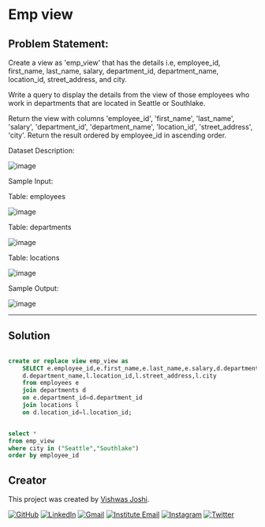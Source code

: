 # Emp view

## Problem Statement:

Create a view as 'emp_view' that has the details i.e, employee_id, first_name, last_name, salary, department_id, department_name, location_id, street_address, and city.

Write a query to display the details from the view of those employees who work in departments that are located in Seattle or Southlake.

Return the view with columns 'employee_id', 'first_name', 'last_name', 'salary', 'department_id', 'department_name', 'location_id', 'street_address', 'city'.
Return the result ordered by employee_id in ascending order.

Dataset Description:

![image](https://github.com/vishwasjoshi2019/DSML/assets/98074283/0e3f60a0-f169-40d5-88fc-4444d849567e)

Sample Input:

Table: employees

![image](https://github.com/vishwasjoshi2019/DSML/assets/98074283/47a4f1f9-8787-46c5-aa41-4564f29fd4c7)


Table: departments

![image](https://github.com/vishwasjoshi2019/DSML/assets/98074283/127ea2d2-05be-45a0-a2b4-c70b8b9879e5)


Table: locations

![image](https://github.com/vishwasjoshi2019/DSML/assets/98074283/bc5fc4c2-656f-49e9-a33d-fd46f0275136)


Sample Output:

![image](https://github.com/vishwasjoshi2019/DSML/assets/98074283/e45224d6-17ee-4b10-b5a5-a3f134bd0f8d)

---

## Solution

```sql

create or replace view emp_view as
    SELECT e.employee_id,e.first_name,e.last_name,e.salary,d.department_id,
    d.department_name,l.location_id,l.street_address,l.city
    from employees e 
    join departments d
    on e.department_id=d.department_id 
    join locations l
    on d.location_id=l.location_id;


select *
from emp_view  
where city in ("Seattle","Southlake")
order by employee_id
```
## Creator

This project was created by [Vishwas Joshi](https://github.com/vishwasjoshi2019).


[![GitHub](https://img.shields.io/badge/GitHub-%40vishwasjoshi2019-blue)](https://github.com/vishwasjoshi2019)
[![LinkedIn](https://img.shields.io/badge/LinkedIn-%40vishwasjoshi2019-blue)](https://www.linkedin.com/in/vishwasjoshi2019/)
[![Gmail](https://img.shields.io/badge/Gmail-vishwasjoshi2019%40gmail.com-red)](mailto:vishwasjoshi2019@gmail.com)
[![Institute Email](https://img.shields.io/badge/Institute%20Email-vishwas.j%40iitgn.ac.in-red)](mailto:vishwas.j@iitgn.ac.in)
[![Instagram](https://img.shields.io/badge/Instagram-%40cursed__geek-orange)](https://www.instagram.com/cursed_geek/)
[![Twitter](https://img.shields.io/badge/Twitter-%40Vishwas79116150-blue)](https://twitter.com/Vishwas79116150)


